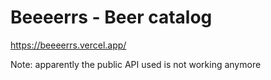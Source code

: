 # Beeeerrs - Beer catalog
https://beeeerrs.vercel.app/

Note: apparently the public API used is not working anymore

